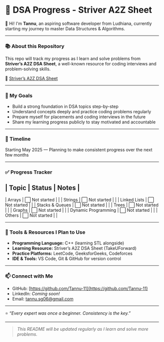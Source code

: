 # 🚀 DSA Progress - Striver A2Z Sheet

👋 Hi! I'm **Tannu**, an aspiring software developer from Ludhiana, currently starting my journey to master Data Structures & Algorithms.

---

### 📚 About this Repository
This repo will track my progress as I learn and solve problems from **Striver’s A2Z DSA Sheet**, a well-known resource for coding interviews and problem-solving skills.

🔗 [Striver’s A2Z DSA Sheet](https://takeuforward.org/interviews/strivers-sde-sheet-top-coding-interview-problems/)

---

### 🎯 My Goals
- Build a strong foundation in DSA topics step-by-step  
- Understand concepts deeply and practice coding problems regularly  
- Prepare myself for placements and coding interviews in the future  
- Share my learning progress publicly to stay motivated and accountable

---

### 📅 Timeline
Starting May 2025 — Planning to make consistent progress over the next few months

---

### ✅ Progress Tracker
| Topic                | Status          | Notes            |
-------------------------------------------------------------
| Arrays               | ⬜ Not started |                   |
| Strings              | ⬜ Not started |                   |
| Linked Lists         | ⬜ Not started |                   |
| Stacks & Queues      | ⬜ Not started |                   |
| Trees                | ⬜ Not started |                   |
| Graphs               | ⬜ Not started |                   | 
| Dynamic Programming  | ⬜ Not started |                   |
| Others               | ⬜ Not started |                   |

---

### 🔧 Tools & Resources I Plan to Use
- **Programming Language:** C++ (learning STL alongside)  
- **Learning Resource:** Striver’s A2Z DSA Sheet (TakeUForward)  
- **Practice Platforms:** LeetCode, GeeksforGeeks, Codeforces  
- **IDE & Tools:** VS Code, Git & GitHub for version control

---

### 📫 Connect with Me
- GitHub: [https://github.com/Tannu-11](https://github.com/Tannu-11)  
- LinkedIn: _Coming soon!_  
- Email: [tannu.sg06@gmail.com](mailto:tannu.sg06@gmail.com)

---

⭐ _“Every expert was once a beginner. Consistency is the key.”_

---

> _This README will be updated regularly as I learn and solve more problems._
